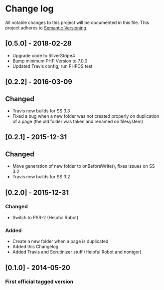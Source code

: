 # Change log
All notable changes to this project will be documented in this file.
This project adheres to [Semantic Versioning](http://semver.org/).

## [0.5.0] - 2018-02-28
 - Upgrade code to SilverStripe4
 - Bump minimum PHP Version to 7.0.0
 - Updated Travis config; run PHPCS test

## [0.2.2] - 2016-03-09
## Changed
 - Travis now builds for SS 3.3
 - Fixed a bug when a new folder was not created properly on duplication of a page (the old folder was taken and renamed on filesystem)

## [0.2.1] - 2015-12-31
## Changed
 - Move generation of new folder to onBeforeWrite(), fixes issues on SS 3.2
 - Travis now builds for SS 3.2

## [0.2.0] - 2015-12-31
### Changed
 - Switch to PSR-2 (Helpful Robot)

### Added
 - Create a new folder when a page is duplicated
 - Added this Changelog
 - Added Travis and Scrutinizer stuff (Helpful Robot and nontgor)


## [0.1.0] - 2014-05-20
### First official tagged version
